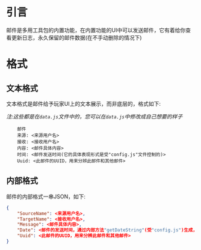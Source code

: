 # 引言
邮件是多用工具包的内置功能，在内置功能的UI中可以发送邮件，它有着给你查看更新日志，永久保留的邮件数据(在不手动删除的情况下)
# 格式
## 文本格式
文本格式是邮件给予玩家UI上的文本展示，而非底层的，格式如下:

_注:这些都是在`data.js`文件中的，您可以在`data.js`中修改成自己想要的样子_
```
    邮件
    来源: <来源用户名>
    接收: <接收用户名>
    内容: <邮件具体内容>
    时间: <邮件发送时间(它的具体表现形式是受"config.js"文件控制的)>
    Uuid: <此邮件的UUID，用来分辨此邮件和其他邮件>
```
## 内部格式
邮件的内部格式一串JSON，如下:
```JSON
{
    "SourceName": <来源用户名>,
    "TargetName": <接收用户名>,
    "Message": <邮件具体内容>,
    "Date": <邮件的发送时间，通过内部方法"getDateString"(受"config.js")生成，不是在邮件展示的时候渲染的，所以一旦发出不会更改>,
    "Uuid": <此邮件的UUID，用来分辨此邮件和其他邮件>
}
```